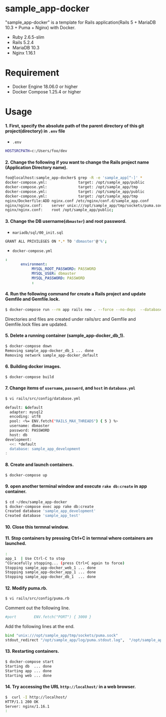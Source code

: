 sample\_app-docker
=======================

"sample\_app-docker" is a template for Rails application(Rails 5 + MariaDB 10.3 + Puma + Nginx) with Docker.

* Ruby 2.6.5-slim
* Rails 5.2.4
* MariaDB 10.3
* Nginx 1.16.1

Requirement
=======================

* Docker Engine 18.06.0 or higher
* Docker Compose 1.25.4 or higher

Usage
=======================

#### 1. First, specify the absolute path of the parent directory of this git project(directory) in `.env` file

* `.env`
``` bash
HOSTSRCPATH=c:/Users/foo/dev
```

#### 2. Change the following if you want to change the Rails project name (Application Directory name).

```bash
foo@localhost:sample_app-docker$ grep -R -e 'sample_app[^-]' *
docker-compose.yml:              target: /opt/sample_app/public
docker-compose.yml:              target: /opt/sample_app/tmp
docker-compose.yml:              target: /opt/sample_app/public
docker-compose.yml:              target: /opt/sample_app/tmp
nginx/Dockerfile:ADD nginx.conf /etc/nginx/conf.d/sample_app.conf
nginx/nginx.conf:    server unix:///opt/sample_app/tmp/sockets/puma.sock;
nginx/nginx.conf:    root /opt/sample_app/public;
```

#### 3. Change the DB username(`dbmaster`) and root password.

* `mariadb/sql/00_init.sql`
``` bash
GRANT ALL PRIVILEGES ON *.* TO 'dbmaster'@'%';
```

* `docker-compose.yml`
``` yaml
:
       environment:
            MYSQL_ROOT_PASSWORD: PASSWORD
            MYSQL_USER: dbmaster
            MYSQL_PASSWORD: PASSWORD
            :
```

#### 4. Run the following command for create a Rails project and update Gemfile and Gemfile.lock.

``` bash
$ docker-compose run --rm app rails new . --force --no-deps  --database=mysql --skip-coffee --skip-turbolinks --skip-sprockets --webpack
```

Directories and files are created under rails/src and Gemfile and Gemfile.lock files are updated.

#### 5. Delete a running container (sample\_app-docker\_db\_1).

``` bash
$ docker-compose down
Removing sample_app-docker_db_1 ... done
Removing network sample_app-docker_default
```

#### 6. Building docker images.

``` bash
$ docker-compose build
```

#### 7. Change items of `username`, `password`, and `host` in `database.yml`

``` bash
$ vi rails/src/config/database.yml
```
``` bash
default: &default
  adapter: mysql2
  encoding: utf8
  pool: <%= ENV.fetch("RAILS_MAX_THREADS") { 5 } %>
  username: dbmaster
  password: PASSWORD
  host: db
development:
  <<: *default
  database: sample_app_development
:
```

#### 8. Create and launch containers.

``` bash
$ docker-compose up
```

#### 9. open another terminal window and execute `rake db:create` in app container.

``` bash
$ cd ~/dev/sample_app-docker
$ docker-compose exec app rake db:create
Created database 'sample_app_development'
Created database 'sample_app_test'
```

#### 10. Close this termnal window.

#### 11. Stop containers by pressing Ctrl+C in termnal where containers are launched.

``` bash
:
app_1  | Use Ctrl-C to stop
^CGracefully stopping... (press Ctrl+C again to force)
Stopping sample_app-docker_web_1 ... done
Stopping sample_app-docker_app_1 ... done
Stopping sample_app-docker_db_1  ... done
```

#### 12. Modify puma.rb.
``` bash
$ vi rails/src/config/puma.rb
```

Comment out the following line.
``` bash
#port        ENV.fetch("PORT") { 3000 }
```

Add the following lines at the end.
``` bash
bind "unix:///opt/sample_app/tmp/sockets/puma.sock"
stdout_redirect "/opt/sample_app/log/puma.stdout.log",  "/opt/sample_app/log/puma.stderr.log", true
```

#### 13. Restarting containers.
``` bash
$ docker-compose start
Starting db  ... done
Starting app ... done
Starting web ... done
```

#### 14. Try accessing the URL `http://localhost/` in a web browser.
``` bash
$  curl -I http://localhost/
HTTP/1.1 200 OK
Server: nginx/1.16.1
:
```
